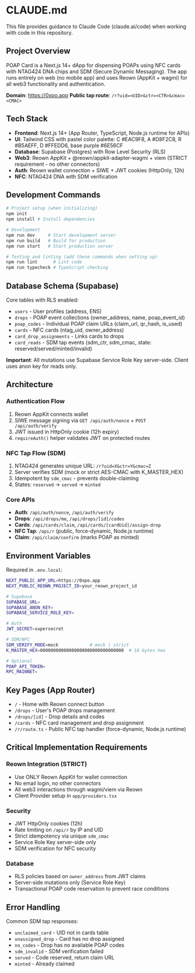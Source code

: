 # CLAUDE.md

This file provides guidance to Claude Code (claude.ai/code) when working with code in this repository.

## Project Overview

POAP Card is a Next.js 14+ dApp for dispensing POAPs using NFC cards with NTAG424 DNA chips and SDM (Secure Dynamic Messaging). The app runs entirely on web (no mobile app) and uses Reown (AppKit + wagmi) for all web3 functionality and authentication.

**Domain**: https://0xpo.app
**Public tap route**: `/r?uid=<UID>&ctr=<CTR>&cmac=<CMAC>`

## Tech Stack

- **Frontend**: Next.js 14+ (App Router, TypeScript, Node.js runtime for APIs)
- **UI**: Tailwind CSS with pastel color palette: C #EAC9F8, A #D8F2C8, R #B5AEFF, D #FFEDD6, base purple #6E56CF
- **Database**: Supabase (Postgres) with Row Level Security (RLS)
- **Web3**: Reown AppKit + @reown/appkit-adapter-wagmi + viem (STRICT requirement - no other connectors)
- **Auth**: Reown wallet connection + SIWE + JWT cookies (HttpOnly, 12h)
- **NFC**: NTAG424 DNA with SDM verification

## Development Commands

```bash
# Project setup (when initializing)
npm init
npm install # Install dependencies

# Development
npm run dev     # Start development server
npm run build   # Build for production
npm run start   # Start production server

# Testing and linting (add these commands when setting up)
npm run lint      # Lint code
npm run typecheck # TypeScript checking
```

## Database Schema (Supabase)

Core tables with RLS enabled:
- `users` - User profiles (address, ENS)
- `drops` - POAP event collections (owner_address, name, poap_event_id)
- `poap_codes` - Individual POAP claim URLs (claim_url, qr_hash, is_used)
- `cards` - NFC cards (ntag_uid, owner_address)
- `card_drop_assignments` - Links cards to drops
- `card_reads` - SDM tap events (sdm_ctr, sdm_cmac, state: reserved/served/minted/invalid)

**Important**: All mutations use Supabase Service Role Key server-side. Client uses anon key for reads only.

## Architecture

### Authentication Flow
1. Reown AppKit connects wallet
2. SIWE message signing via `GET /api/auth/nonce` + `POST /api/auth/verify`
3. JWT issued in HttpOnly cookie (12h expiry)
4. `requireAuth()` helper validates JWT on protected routes

### NFC Tap Flow (SDM)
1. NTAG424 generates unique URL: `/r?uid=X&ctr=Y&cmac=Z`
2. Server verifies SDM (mock or strict AES-CMAC with K_MASTER_HEX)
3. Idempotent by `sdm_cmac` - prevents double-claiming
4. States: `reserved` → `served` → `minted`

### Core APIs
- **Auth**: `/api/auth/nonce`, `/api/auth/verify`
- **Drops**: `/api/drops/me`, `/api/drops/[id]/codes`
- **Cards**: `/api/cards/claim`, `/api/cards/[cardUid]/assign-drop`
- **NFC Tap**: `/api/r` (public, force-dynamic, Node.js runtime)
- **Claim**: `/api/claim/confirm` (marks POAP as minted)

## Environment Variables

Required in `.env.local`:

```bash
NEXT_PUBLIC_APP_URL=https://0xpo.app
NEXT_PUBLIC_REOWN_PROJECT_ID=your_reown_project_id

# Supabase
SUPABASE_URL=
SUPABASE_ANON_KEY=
SUPABASE_SERVICE_ROLE_KEY=

# Auth
JWT_SECRET=supersecret

# SDM/NFC
SDM_VERIFY_MODE=mock            # mock | strict
K_MASTER_HEX=00000000000000000000000000000000  # 16 bytes hex

# Optional
POAP_API_TOKEN=
RPC_MAINNET=
```

## Key Pages (App Router)

- `/` - Home with Reown connect button
- `/drops` - User's POAP drops management
- `/drops/[id]` - Drop details and codes
- `/cards` - NFC card management and drop assignment
- `/r/route.ts` - Public NFC tap handler (force-dynamic, Node.js runtime)

## Critical Implementation Requirements

### Reown Integration (STRICT)
- Use ONLY Reown AppKit for wallet connection
- No email login, no other connectors
- All web3 interactions through wagmi/viem via Reown
- Client Provider setup in `app/providers.tsx`

### Security
- JWT HttpOnly cookies (12h)
- Rate limiting on `/api/r` by IP and UID
- Strict idempotency via unique `sdm_cmac`
- Service Role Key server-side only
- SDM verification for NFC security

### Database
- RLS policies based on `owner_address` from JWT claims
- Server-side mutations only (Service Role Key)
- Transactional POAP code reservation to prevent race conditions

## Error Handling

Common SDM tap responses:
- `unclaimed_card` - UID not in cards table
- `unassigned_drop` - Card has no drop assigned
- `no_codes` - Drop has no available POAP codes
- `sdm_invalid` - SDM verification failed
- `served` - Code reserved, return claim URL
- `minted` - Already claimed